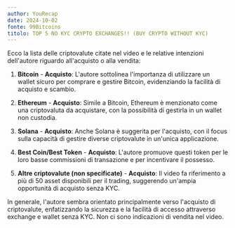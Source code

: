 ```yaml
---
author: YouRecap
date: 2024-10-02
fonte: 99Bitcoins
titolo: TOP 5 NO KYC CRYPTO EXCHANGES!! (BUY CRYPTO WITHOUT KYC)
---
```


Ecco la lista delle criptovalute citate nel video e le relative intenzioni dell'autore riguardo all'acquisto o alla vendita:

1. **Bitcoin** - **Acquisto**: L'autore sottolinea l'importanza di utilizzare un wallet sicuro per comprare e gestire Bitcoin, evidenziando la facilità di acquisto e scambio.

2. **Ethereum** - **Acquisto**: Simile a Bitcoin, Ethereum è menzionato come una criptovaluta da acquistare, con la possibilità di gestirla in un wallet non custodia.

3. **Solana** - **Acquisto**: Anche Solana è suggerita per l'acquisto, con il focus sulla capacità di gestire diverse criptovalute in un'unica applicazione.

4. **Best Coin/Best Token** - **Acquisto**: L'autore promuove questi token per le loro basse commissioni di transazione e per incentivare il possesso.

5. **Altre criptovalute (non specificate)** - **Acquisto**: Il video fa riferimento a più di 50 asset disponibili per il trading, suggerendo un'ampia opportunità di acquisto senza KYC.

In generale, l'autore sembra orientato principalmente verso l'acquisto di criptovalute, enfatizzando la sicurezza e la facilità di accesso attraverso exchange e wallet senza KYC. Non ci sono indicazioni di vendita nel video.
